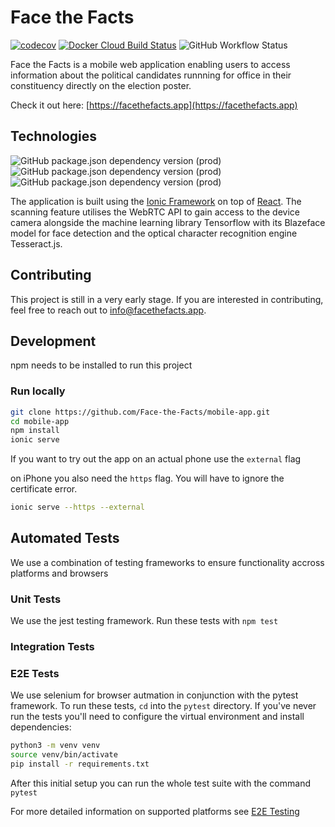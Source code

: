 # Face the Facts

[![codecov](https://codecov.io/gh/Face-the-Facts/mobile-app/branch/develop/graph/badge.svg)](https://codecov.io/gh/Face-the-Facts/mobile-app)
[![Docker Cloud Build Status](https://img.shields.io/docker/cloud/build/facethefacts/app?label=build&logo=docker)](https://hub.docker.com/r/facethefacts/app)
![GitHub Workflow Status](https://img.shields.io/github/workflow/status/face-the-facts/mobile-app/eslint?label=ESLint&logo=eslint)

Face the Facts is a mobile web application enabling users to access information about the political candidates runnning for office in their constituency directly on the election poster.

Check it out here: [https://facethefacts.app](https://facethefacts.app)

## Technologies
![GitHub package.json dependency version (prod)](https://img.shields.io/github/package-json/dependency-version/face-the-facts/mobile-app/typescript?logo=typescript)
![GitHub package.json dependency version (prod)](https://img.shields.io/github/package-json/dependency-version/face-the-facts/mobile-app/ionic?logo=ionic)
![GitHub package.json dependency version (prod)](https://img.shields.io/github/package-json/dependency-version/face-the-facts/mobile-app/react?logo=react)

The application is built using the [Ionic Framework](https://ionicframework.com/) on top of [React](https://reactjs.org/). The scanning feature utilises the WebRTC API to gain access to the device camera alongside the machine learning library Tensorflow with its Blazeface model for face detection and the optical character recognition engine Tesseract.js.

## Contributing
This project is still in a very early stage. If you are interested in contributing, feel free to reach out to [info@facethefacts.app](mailto:info@facethefacts.app).

## Development

npm needs to be installed to run this project

### Run locally

```zsh
git clone https://github.com/Face-the-Facts/mobile-app.git
cd mobile-app
npm install
ionic serve
```

If you want to try out the app on an actual phone use the `external` flag

on iPhone you also need the `https` flag. You will have to ignore the certificate error.

```zsh
ionic serve --https --external
```

## Automated Tests

We use a combination of testing frameworks to ensure functionality accross platforms and browsers

### Unit Tests
We use the jest testing framework. Run these tests with `npm test`

### Integration Tests

### E2E Tests
We use selenium for browser autmation in conjunction with the pytest framework. To run these tests, `cd` into the `pytest` directory. If you've never run the tests you'll need to configure the virtual environment and install dependencies:
```bash
python3 -m venv venv
source venv/bin/activate
pip install -r requirements.txt
```

After this initial setup you can run the whole test suite with the command `pytest`

For more detailed information on supported platforms see [E2E Testing](./pytest/README.md)

